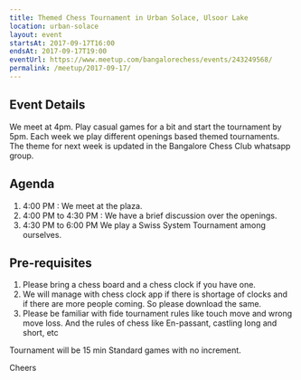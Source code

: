 ```yaml
---
title: Themed Chess Tournament in Urban Solace, Ulsoor Lake
location: urban-solace
layout: event
startsAt: 2017-09-17T16:00
endsAt: 2017-09-17T19:00
eventUrl: https://www.meetup.com/bangalorechess/events/243249568/
permalink: /meetup/2017-09-17/
---
```

## Event Details
We meet at 4pm. Play casual games for a bit and start the tournament by 5pm. Each week we play different openings based themed tournaments. The theme for next week is updated in the Bangalore Chess Club whatsapp group.

## Agenda
1. 4:00 PM : We meet at the plaza.
1. 4:00 PM to 4:30 PM : We have a brief discussion over the openings.
1. 4:30 PM to 6:00 PM We play a Swiss System Tournament among ourselves.

## Pre-requisites
1. Please bring a chess board and a chess clock if you have one.
1. We will manage with chess clock app if there is shortage of clocks and if there are more people coming. So please download the same.
1. Please be familiar with fide tournament rules like touch move and wrong move loss. And the rules of chess like En-passant, castling long and short, etc

Tournament will be 15 min Standard games with no increment.

Cheers


